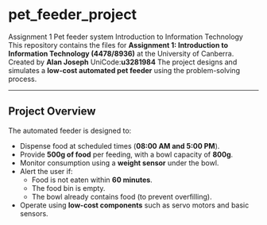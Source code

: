 # pet_feeder_project
Assignment 1 Pet feeder system Introduction to Information Technology
This repository contains the files for **Assignment 1: Introduction to Information Technology (4478/8936)** at the University of Canberra.  
Created by **Alan Joseph** UniCode:**u3281984**
The project designs and simulates a **low-cost automated pet feeder** using the problem-solving process.

---

## Project Overview
The automated feeder is designed to:
- Dispense food at scheduled times (**08:00 AM and 5:00 PM**).
- Provide **500g of food** per feeding, with a bowl capacity of **800g**.
- Monitor consumption using a **weight sensor** under the bowl.
- Alert the user if:
  - Food is not eaten within **60 minutes**.
  - The food bin is empty.
  - The bowl already contains food (to prevent overfilling).
- Operate using **low-cost components** such as servo motors and basic sensors.
